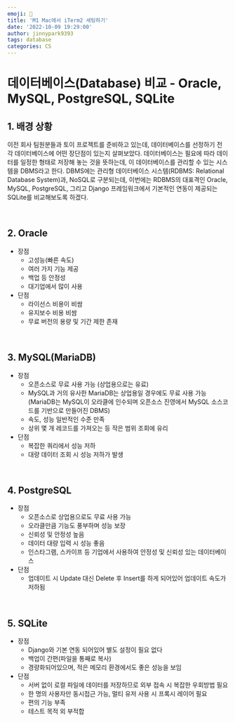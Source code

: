 ```yaml
---
emoji: 💫
title: 'M1 Mac에서 iTerm2 세팅하기'
date: '2022-10-09 19:29:00'
author: jinnypark9393
tags: database
categories: CS
---
```


# 데이터베이스(Database) 비교 - Oracle, MySQL, PostgreSQL, SQLite

## 1. 배경 상황

이전 회사 팀원분들과 토이 프로젝트를 준비하고 있는데, 데이터베이스를 선정하기 전 각 데이터베이스에 어떤 장단점이 있는지 살펴보았다. 데이터베이스는 필요에 따라 데이터를 일정한 형태로 저장해 놓는 것을 뜻하는데, 이 데이터베이스를 관리할 수 있는 시스템을 DBMS라고 한다. DBMS에는 관리형 데이터베이스 시스템(RDBMS: Relational Database System)과, NoSQL로 구분되는데, 이번에는 RDBMS의 대표격인 Oracle, MySQL, PostgreSQL, 그리고 Django 프레임워크에서 기본적인 연동이 제공되는 SQLite를 비교해보도록 하겠다.

<br/>

## 2. Oracle

- 장점
    - 고성능(빠른 속도)
    - 여러 가지 기능 제공
    - 백업 등 안정성
    - 대기업에서 많이 사용
- 단점
    - 라이선스 비용이 비쌈
    - 유지보수 비용 비쌈
    - 무료 버전의 용량 및 기간 제한 존재

<br/>

## 3. MySQL(MariaDB)

- 장점
    - 오픈소스로 무료 사용 가능 (상업용으로는 유료)
    - MySQL과 거의 유사한 MariaDB는 상업용일 경우에도 무료 사용 가능(MariaDB는 MySQL이 오라클에 인수되며 오픈소스 진영에서 MySQL 소스코드를 기반으로 만들어진 DBMS)
    - 속도, 성능 일반적인 수준 만족
    - 상위 몇 개 레코드를 가져오는 등 작은 범위 조회에 유리
- 단점
    - 복잡한 쿼리에서 성능 저하
    - 대량 데이터 조회 시 성능 저하가 발생

<br/>

## 4. PostgreSQL

- 장점
    - 오픈소스로 상업용으로도 무료 사용 가능
    - 오라클만큼 기능도 풍부하며 성능 보장
    - 신뢰성 및 안정성 높음
    - 데이터 대량 입력 시 성능 좋음
    - 인스타그램, 스카이프 등 기업에서 사용하여 안정성 및 신뢰성 있는 데이터베이스
- 단점
    - 업데이트 시 Update 대신 Delete 후 Insert를 하게 되어있어 업데이트 속도가 저하됨

<br/>

## 5. SQLite

- 장점
    - Django와 기본 연동 되어있어 별도 설정이 필요 없다
    - 백업이 간편(파일을 통째로 복사)
    - 경량화되어있으며, 적은 메모리 환경에서도 좋은 성능을 보임
- 단점
    - 서버 없이 로컬 파일에 데이터를 저장하므로 외부 접속 시 복잡한 우회방법 필요
    - 한 명의 사용자만 동시접근 가능, 멀티 유저 사용 시 프록시 레이어 필요
    - 편의 기능 부족
    - 테스트 목적 외 부적합

<br/>